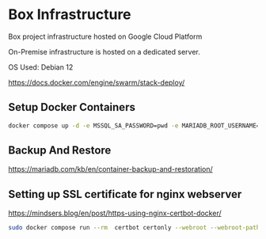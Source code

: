 # Box Infrastructure
Box project infrastructure hosted on Google Cloud Platform

On-Premise infrastructure is hosted on a dedicated server.

OS Used: Debian 12

https://docs.docker.com/engine/swarm/stack-deploy/


## Setup Docker Containers

```bash
docker compose up -d -e MSSQL_SA_PASSWORD=pwd -e MARIADB_ROOT_USERNAME=username -e MARIADB_ROOT_PASSWORD=pwd --name box-db 
```

## Backup And Restore

https://mariadb.com/kb/en/container-backup-and-restoration/

## Setting up SSL certificate for nginx webserver

https://mindsers.blog/en/post/https-using-nginx-certbot-docker/

```bash
sudo docker compose run --rm  certbot certonly --webroot --webroot-path /var/www/certbot/ -d example.com -d 'box.example.com' --cert-name example.com
```
